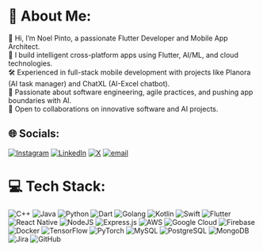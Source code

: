 # 💫 About Me:
👋 Hi, I’m Noel Pinto, a passionate Flutter Developer and Mobile App Architect.<br>🚀 I build intelligent cross-platform apps using Flutter, AI/ML, and cloud technologies.<br>🛠️ Experienced in full-stack mobile development with projects like Planora (AI task manager) and ChatXL (AI-Excel chatbot).<br>🎯 Passionate about software engineering, agile practices, and pushing app boundaries with AI.<br>🎨 Open to collaborations on innovative software and AI projects.


## 🌐 Socials:
[![Instagram](https://img.shields.io/badge/Instagram-%23E4405F.svg?logo=Instagram&logoColor=white)](https://instagram.com/noelpinto47) [![LinkedIn](https://img.shields.io/badge/LinkedIn-%230077B5.svg?logo=linkedin&logoColor=white)](https://linkedin.com/in/noelpinto47) [![X](https://img.shields.io/badge/X-black.svg?logo=X&logoColor=white)](https://x.com/curiouslumber) [![email](https://img.shields.io/badge/Email-D14836?logo=gmail&logoColor=white)](mailto:noelpinto47@gmail.com) 

# 💻 Tech Stack:
![C++](https://img.shields.io/badge/c++-%2300599C.svg?style=plastic&logo=c%2B%2B&logoColor=white) ![Java](https://img.shields.io/badge/java-%23ED8B00.svg?style=plastic&logo=openjdk&logoColor=white) ![Python](https://img.shields.io/badge/python-3670A0?style=plastic&logo=python&logoColor=ffdd54) ![Dart](https://img.shields.io/badge/dart-%230175C2.svg?style=plastic&logo=dart&logoColor=white) ![Golang](https://img.shields.io/badge/go-%2300ADD8.svg?style=plastic&logo=go&logoColor=white) ![Kotlin](https://img.shields.io/badge/kotlin-%230095D5.svg?style=plastic&logo=kotlin&logoColor=white) ![Swift](https://img.shields.io/badge/swift-F54A2A?style=plastic&logo=swift&logoColor=white) ![Flutter](https://img.shields.io/badge/Flutter-%2302569B.svg?style=plastic&logo=Flutter&logoColor=white) ![React Native](https://img.shields.io/badge/react_native-%2320232a.svg?style=plastic&logo=react&logoColor=%2361DAFB) ![NodeJS](https://img.shields.io/badge/node.js-6DA55F?style=plastic&logo=node.js&logoColor=white) ![Express.js](https://img.shields.io/badge/express.js-%23404d59.svg?style=plastic&logo=express&logoColor=%2361DAFB) ![AWS](https://img.shields.io/badge/AWS-%23FF9900.svg?style=plastic&logo=amazon-aws&logoColor=white) ![Google Cloud](https://img.shields.io/badge/GoogleCloud-%234285F4.svg?style=plastic&logo=google-cloud&logoColor=white) ![Firebase](https://img.shields.io/badge/firebase-%23039BE5.svg?style=plastic&logo=firebase) ![Docker](https://img.shields.io/badge/docker-%230db7ed.svg?style=plastic&logo=docker&logoColor=white) ![TensorFlow](https://img.shields.io/badge/TensorFlow-%23FF6F00.svg?style=plastic&logo=TensorFlow&logoColor=white) ![PyTorch](https://img.shields.io/badge/PyTorch-%23EE4C2C.svg?style=plastic&logo=PyTorch&logoColor=white) ![MySQL](https://img.shields.io/badge/mysql-4479A1.svg?style=plastic&logo=mysql&logoColor=white) ![PostgreSQL](https://img.shields.io/badge/postgres-%23316192.svg?style=plastic&logo=postgresql&logoColor=white) ![MongoDB](https://img.shields.io/badge/MongoDB-%234ea94b.svg?style=plastic&logo=mongodb&logoColor=white) ![Jira](https://img.shields.io/badge/jira-%230A0FFF.svg?style=plastic&logo=jira&logoColor=white) ![GitHub](https://img.shields.io/badge/github-%23121011.svg?style=plastic&logo=github&logoColor=white)



<!-- Proudly created with GPRM ( https://gprm.itsvg.in ) -->
